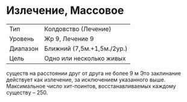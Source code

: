 
# Излечение, Массовое

| | |
|---|---|
|Тип|Колдовство (Лечение)|
|Уровень| Жр 9, Лечение 9|
|Диапазон| Ближний (7,5м.+1,5м./2ур.)|
|Цель| Одно или несколько живых|

существ на расстоянии друг от друга не более 9 м Это заклинание действует как излечение, за исключением указанного выше. Максимальное число хит-поинтов, восстанавливаемых каждому существу – 250.